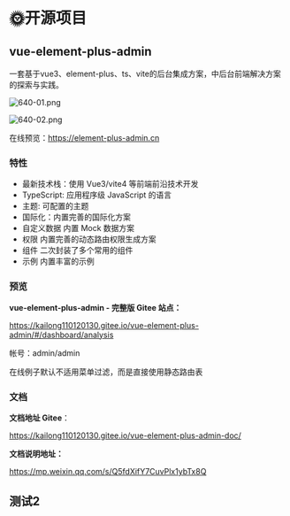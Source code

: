 # 🌞开源项目

## vue-element-plus-admin

一套基于vue3、element-plus、ts、vite的后台集成方案，中后台前端解决方案的探索与实践。

![640-01.png](https://s2.loli.net/2024/01/04/Zj6czHU837hOpxS.png)

![640-02.png](https://s2.loli.net/2024/01/04/urtZnkMyqPUdmRT.png)

在线预览：https://element-plus-admin.cn

### 特性

- 最新技术栈：使用 Vue3/vite4 等前端前沿技术开发
- TypeScript: 应用程序级 JavaScript 的语言
- 主题: 可配置的主题
- 国际化：内置完善的国际化方案
- 自定义数据 内置 Mock 数据方案
- 权限 内置完善的动态路由权限生成方案
- 组件 二次封装了多个常用的组件
- 示例 内置丰富的示例

### 预览

**vue-element-plus-admin - 完整版 Gitee 站点：**

https://kailong110120130.gitee.io/vue-element-plus-admin/#/dashboard/analysis

帐号：admin/admin

在线例子默认不适用菜单过滤，而是直接使用静态路由表

### 文档

**文档地址 Gitee**：

https://kailong110120130.gitee.io/vue-element-plus-admin-doc/

**文档说明地址：**

https://mp.weixin.qq.com/s/Q5fdXifY7CuvPlx1ybTx8Q



## 测试2
